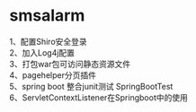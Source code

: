 # smsalarm
1、配置Shiro安全登录<br/>
2、加入Log4j配置<br/>
3、打包war包可访问静态资源文件<br/>
4、pagehelper分页插件<br/>
5、spring boot 整合junit测试 SpringBootTest<br/>
6、ServletContextListener在Springboot中的使用<br/>
